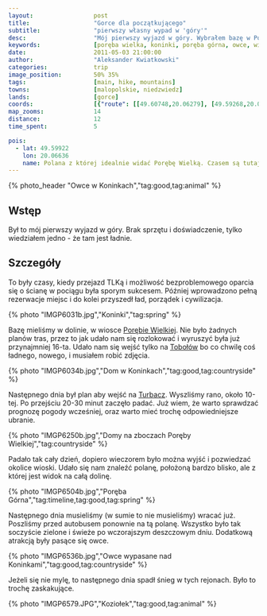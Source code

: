 ```yaml
---
layout:                 post
title:                  "Gorce dla początkującego"
subtitle:               "pierwszy własny wypad w 'góry'"
desc:                   "Mój pierwszy wyjazd w góry. Wybrałem bazę w Porębie Wielkiej jako klimatyczną miejscowość tuż przy Gorcach. Pomimo braku przygotowania udało nam się trafić na idealnie wiosenne warunki pierwszego i trzeciego dnia"
keywords:               [poręba wielka, koninki, poręba górna, owce, wiosna]
date:                   2011-05-03 21:00:00
author:                 "Aleksander Kwiatkowski"
categories:             trip
image_position:         50% 35%
tags:                   [main, hike, mountains]
towns:                  [malopolskie, niedzwiedz]
lands:                  [gorce]
coords:                 [{"route": [[49.60748,20.06279], [49.59268,20.08082], [49.58561,20.07807], [49.57938,20.06863]], "type": "hike"}, {"route": [[49.60784,20.06275], [49.59724,20.06090], [49.59816,20.07326]], "type": "hike"}]
map_zooms:              14
distance:               12
time_spent:             5

pois:
  - lat: 49.59922
    lon: 20.06636
    name: Polana z której idealnie widać Porębę Wielką. Czasem są tutaj owce wypasane.
---
```


[wiki-tobolow]:         https://pl.wikipedia.org/wiki/Tobo%C5%82%C3%B3w
[wiki-poreba]:          https://pl.wikipedia.org/wiki/Por%C4%99ba_Wielka_(powiat_limanowski)
[wiki-turbacz]:         https://pl.wikipedia.org/wiki/Turbacz

{% photo_header "Owce w Koninkach","tag:good,tag:animal" %}

Wstęp
-----

Był to mój pierwszy wyjazd w góry. Brak sprzętu i doświadczenie, tylko wiedziałem jedno - że tam jest ładnie.

Szczegóły
---------

To były czasy, kiedy przejazd TLKą i możliwość bezproblemowego oparcia się o ścianę w pociągu była sporym sukcesem.
Później wprowadzono pełną rezerwacje miejsc i do kolei przyszedł ład, porządek i cywilizacja.

{% photo "IMGP6031b.jpg","Koninki","tag:spring" %}

Bazę mieliśmy w dolinie, w wiosce [Porębie Wielkiej][wiki-poreba].
Nie było żadnych planów tras, przez to jak udało nam się rozlokować i wyruszyć była już przynajmniej 16-ta. Udało nam się
wejść tylko na [Tobołów][wiki-tobolow] bo co chwilę coś ładnego, nowego, i musiałem robić zdjęcia.

{% photo "IMGP6034b.jpg","Dom w Koninkach","tag:good,tag:countryside" %}

Następnego dnia był plan aby wejść na [Turbacz][wiki-turbacz]. Wyszliśmy rano, około 10-tej. Po przejściu 20-30 minut zaczęło padać.
Już wiem, że warto sprawdzać prognozę pogody wcześniej, oraz warto mieć trochę odpowiedniejsze ubranie.

{% photo "IMGP6250b.jpg","Domy na zboczach Poręby Wielkiej","tag:countryside" %}

Padało tak cały dzień, dopiero
wieczorem było można wyjść i pozwiedzać okolice wioski. Udało się nam znaleźć polanę, położoną bardzo blisko, ale
z której jest widok na całą dolinę.

{% photo "IMGP6504b.jpg","Poręba Górna","tag:timeline,tag:good,tag:spring" %}

Następnego dnia musieliśmy (w sumie to nie musieliśmy) wracać już. Poszliśmy przed autobusem ponownie na tą polanę.
Wszystko było tak soczyście zielone i świeże po wczorajszym deszczowym dniu.
Dodatkową atrakcją były pasące się owce.

{% photo "IMGP6536b.jpg","Owce wypasane nad Koninkami","tag:good,tag:countryside" %}

Jeżeli się nie mylę, to następnego dnia spadł śnieg w tych rejonach. Było to
trochę zaskakujące.

{% photo "IMGP6579.JPG","Koziołek","tag:good,tag:animal" %}
